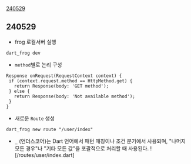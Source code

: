 [240529](#240529)

## 240529
 - frog 로컬서버 실행
 ```dart_frog
 dart_frog dev
 ```
 - `method`별로 논리 구성
 ```
Response onRequest(RequestContext context) {
  if (context.request.method == HttpMethod.get) {
    return Response(body: 'GET method');
  } else {
    return Response(body: 'Not available method');
  }
}
 ```
 - 새로운 `Route` 생성
 ```
 dart_frog new route "/user/index"
 ```
 - `_` (언더스코어)는 Dart 언어에서 패턴 매칭이나 조건 분기에서 사용되며, "나머지 모든 경우"나 "기타 모든 값"을 포괄적으로 처리할 때 사용된다.
![/routes/user/index.dart]

